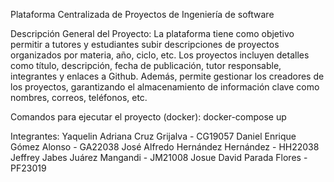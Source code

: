 Plataforma Centralizada de Proyectos de Ingeniería de software

Descripción General del Proyecto:
La plataforma tiene como objetivo permitir a tutores y estudiantes subir descripciones de proyectos organizados por materia, año, ciclo, etc. Los proyectos incluyen detalles como título, 
descripción, fecha de publicación, tutor responsable, integrantes y enlaces a Github. Además, permite gestionar los creadores de los proyectos, garantizando el almacenamiento de información 
clave como nombres, correos, teléfonos, etc.

Comandos para ejecutar el proyecto (docker):
docker-compose up

Integrantes:
Yaquelin Adriana Cruz Grijalva - CG19057
Daniel Enrique Gómez Alonso - GA22038
José Alfredo Hernández Hernández - HH22038
Jeffrey Jabes Juárez Mangandi - JM21008
Josue David Parada Flores - PF23019
